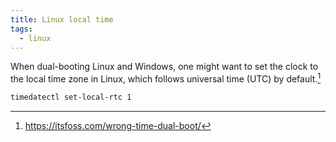 ```yaml
---
title: Linux local time
tags:
  - linux
---
```


When dual-booting Linux and Windows, one might want to set the clock to the local time zone in Linux, which follows universal time (UTC) by default.[^1]

```bash
timedatectl set-local-rtc 1
```

[^1]: https://itsfoss.com/wrong-time-dual-boot/
